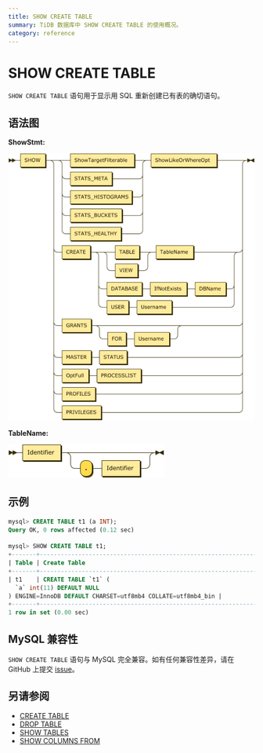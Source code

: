 ```yaml
---
title: SHOW CREATE TABLE
summary: TiDB 数据库中 SHOW CREATE TABLE 的使用概况。
category: reference
---
```


# SHOW CREATE TABLE

`SHOW CREATE TABLE` 语句用于显示用 SQL 重新创建已有表的确切语句。

## 语法图

**ShowStmt:**

![ShowStmt](/media/sqlgram/ShowStmt.png)

**TableName:**

![TableName](/media/sqlgram/TableName.png)

## 示例

```sql
mysql> CREATE TABLE t1 (a INT);
Query OK, 0 rows affected (0.12 sec)

mysql> SHOW CREATE TABLE t1;
+-------+------------------------------------------------------------------------------------------------------------+
| Table | Create Table                                                                                               |
+-------+------------------------------------------------------------------------------------------------------------+
| t1    | CREATE TABLE `t1` (
  `a` int(11) DEFAULT NULL
) ENGINE=InnoDB DEFAULT CHARSET=utf8mb4 COLLATE=utf8mb4_bin |
+-------+------------------------------------------------------------------------------------------------------------+
1 row in set (0.00 sec)
```

## MySQL 兼容性

`SHOW CREATE TABLE` 语句与 MySQL 完全兼容。如有任何兼容性差异，请在 GitHub 上提交 [issue](v3.0/report-issue.md)。

## 另请参阅

* [CREATE TABLE](v3.0/reference/sql/statements/create-table.md)
* [DROP TABLE](v3.0/reference/sql/statements/drop-table.md)
* [SHOW TABLES](v3.0/reference/sql/statements/show-tables.md)
* [SHOW COLUMNS FROM](v3.0/reference/sql/statements/show-columns-from.md)